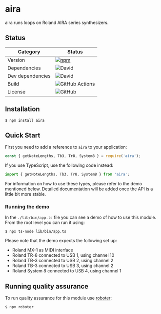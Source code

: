 # aira

aira runs loops on Roland AIRA series synthesizers.

## Status

| Category         | Status                                                                                                                                           |
| ---------------- | ------------------------------------------------------------------------------------------------------------------------------------------------ |
| Version          | [![npm](https://img.shields.io/npm/v/aira)](https://www.npmjs.com/package/aira)                                                      |
| Dependencies     | ![David](https://img.shields.io/david/thenativeweb/aira)                                                                                   |
| Dev dependencies | ![David](https://img.shields.io/david/dev/thenativeweb/aira)                                                                               |
| Build            | ![GitHub Actions](https://github.com/thenativeweb/aira/workflows/Release/badge.svg?branch=main) |
| License          | ![GitHub](https://img.shields.io/github/license/thenativeweb/aira)                                                                         |

## Installation

```shell
$ npm install aira
```

## Quick Start

First you need to add a reference to `aira` to your application:

```javascript
const { getNoteLengths, Tb3, Tr8, System8 } = require('aira');
```

If you use TypeScript, use the following code instead:

```typescript
import { getNoteLengths, Tb3, Tr8, System8 } from 'aira';
```

For information on how to use these types, please refer to the demo mentioned below. Detailed documentation will be added once the API is a little bit more stable.

### Running the demo

In the `./lib/bin/app.ts` file you can see a demo of how to use this module. From the root level you can run it using:

```shell
$ npx ts-node lib/bin/app.ts
```

Please note that the demo expects the following set up:

- Roland MX-1 as MIDI interface
- Roland TR-8 connected to USB 1, using channel 10
- Roland TB-3 connected to USB 2, using channel 2
- Roland TB-3 connected to USB 3, using channel 2
- Roland System 8 connected to USB 4, using channel 1

## Running quality assurance

To run quality assurance for this module use [roboter](https://www.npmjs.com/package/roboter):

```shell
$ npx roboter
```
